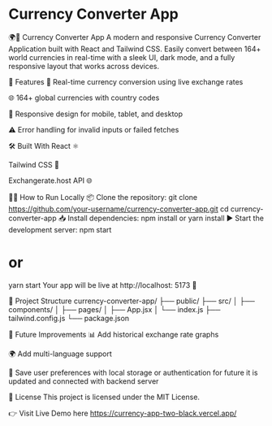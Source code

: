 # Currency Converter App
🌍💱 Currency Converter App
A modern and responsive Currency Converter Application built with React and Tailwind CSS. Easily convert between 164+ world currencies in real-time with a sleek UI, dark mode, and a fully responsive layout that works across devices.

🚀 Features
🔄 Real-time currency conversion using live exchange rates

🌐 164+ global currencies with country codes

📱 Responsive design for mobile, tablet, and desktop

⚠️ Error handling for invalid inputs or failed fetches

🛠️ Built With
React ⚛️

Tailwind CSS 💨

Exchangerate.host API 🌐

🧑‍💻 How to Run Locally
📦 Clone the repository:
git clone https://github.com/your-username/currency-converter-app.git
cd currency-converter-app
📥 Install dependencies:
npm install
 or
yarn install
▶️ Start the development server:
npm start
# or
yarn start
Your app will be live at http://localhost: 5173 🚀

📁 Project Structure
currency-converter-app/
├── public/
├── src/
│   ├── components/
│   ├── pages/
│   ├── App.jsx
│   └── index.js
├── tailwind.config.js
└── package.json

📌 Future Improvements
📊 Add historical exchange rate graphs

🌍 Add multi-language support

🔐 Save user preferences with local storage or authentication for future it is updated and connected with backend server

📃 License
This project is licensed under the MIT License.

👉 Visit Live Demo here https://currency-app-two-black.vercel.app/


